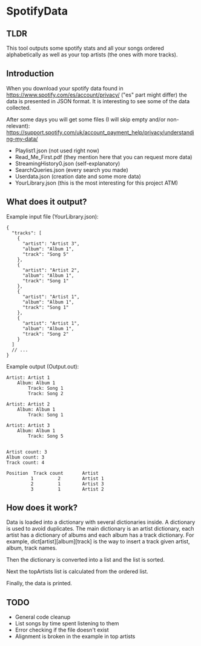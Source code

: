 # SpotifyData

## TLDR
This tool outputs some spotify stats and all your songs ordered alphabetically as well as your top artists (the ones with more tracks).

## Introduction

When you download your spotify data found in https://www.spotify.com/es/account/privacy/ ("es" part might differ) the data is presented in JSON format.
It is interesting to see some of the data collected.

After some days you will get some files (I will skip empty and/or non-relevant):
https://support.spotify.com/uk/account_payment_help/privacy/understanding-my-data/
* Playlist1.json (not used right now)
* Read_Me_First.pdf (they mention here that you can request more data)
* StreamingHistory0.json (self-explanatory)
* SearchQueries.json (every search you made)
* Userdata.json (creation date and some more data)
* YourLibrary.json (this is the most interesting for this project ATM)

## What does it output?

Example input file (YourLibrary.json):
```
{
  "tracks": [
    {
      "artist": "Artist 3",
      "album": "Album 1",
      "track": "Song 5"
    },
    {
      "artist": "Artist 2",
      "album": "Album 1",
      "track": "Song 1"
    },
    {
      "artist": "Artist 1",
      "album": "Album 1",
      "track": "Song 1"
    },
    {
      "artist": "Artist 1",
      "album": "Album 1",
      "track": "Song 2"
    }
  ]
  // ...
}
```
Example output (Output.out):
```
Artist: Artist 1
	Album: Album 1
		Track: Song 1
		Track: Song 2

Artist: Artist 2
	Album: Album 1
		Track: Song 1

Artist: Artist 3
	Album: Album 1
		Track: Song 5


Artist count: 3
Album count: 3
Track count: 4

Position  Track count       Artist
         1         2		Artist 1
         2         1		Artist 3
         3         1		Artist 2
```

## How does it work?

Data is loaded into a dictionary with several dictionaries inside. A dictionary is used to avoid duplicates.
The main dictionary is an artist dictionary, each artist has a dictionary of albums and each album has a track dictionary.
For example, dict[artist][album][track] is the way to insert a track given artist, album, track names.

Then the dictionary is converted into a list and the list is sorted.

Next the topArtists list is calculated from the ordered list.

Finally, the data is printed.

## TODO
* General code cleanup
* List songs by time spent listening to them
* Error checking if the file doesn't exist
* Alignment is broken in the example in top artists
